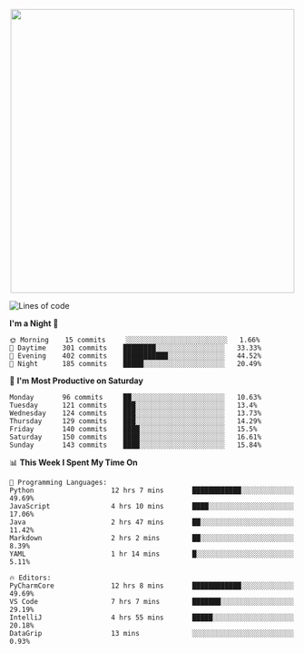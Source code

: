 <!--

[![Hits](https://hits.seeyoufarm.com/api/count/incr/badge.svg?url=https%3A%2F%2Fgithub.com/sangm1n)](https://hits.seeyoufarm.com) 
[![Repos Badge](https://badges.pufler.dev/repos/sangm1n)](https://badges.pufler.dev)
[![Github Badge](http://img.shields.io/badge/-github-black?style=flat-square&logo=github&logoColor=white&link=https:https://github.com/sangm1n/)](https://github.com/sangm1n/)
[![Netlify Badge](https://img.shields.io/badge/-TIL-00C7B7?style=flat-square&logo=Netlify&logoColor=white&link=https://sangminlog.netlify.com)](https://sangminlog.netlify.com)
[![Hugo Badge](https://img.shields.io/badge/-techblog-FF4088?style=flat-square&logo=Hugo&logoColor=white&link=https://sangm1n.github.io)](https://sangm1n.github.io)
[![Mail Badge](http://img.shields.io/badge/-mail-D14836?style=flat-square&logo=Gmail&logoColor=white&link=mailto:dltkd96als@naver.com)](mailto:dltkd96als@naver.com/)

![Lines of code](https://img.shields.io/badge/From%20Hello%20World%20I%27ve%20Written-3.9%20million%20lines%20of%20code-blue)
-->

<!--  -->

<p align="center">
  <a href="https://sangminlog.tistory.com/">
    <img src="https://user-images.githubusercontent.com/46131688/100516133-08bf3880-31c5-11eb-97ce-0548a7b3a35a.png" width="500">
  </a>
</p>

<!--START_SECTION:waka-->
![Lines of code](https://img.shields.io/badge/From%20Hello%20World%20I%27ve%20Written-3.4%20million%20lines%20of%20code-blue)

**I'm a Night 🦉** 

```text
🌞 Morning    15 commits     ░░░░░░░░░░░░░░░░░░░░░░░░░   1.66% 
🌆 Daytime    301 commits    ████████░░░░░░░░░░░░░░░░░   33.33% 
🌃 Evening    402 commits    ███████████░░░░░░░░░░░░░░   44.52% 
🌙 Night      185 commits    █████░░░░░░░░░░░░░░░░░░░░   20.49%

```
📅 **I'm Most Productive on Saturday** 

```text
Monday       96 commits     ██░░░░░░░░░░░░░░░░░░░░░░░   10.63% 
Tuesday      121 commits    ███░░░░░░░░░░░░░░░░░░░░░░   13.4% 
Wednesday    124 commits    ███░░░░░░░░░░░░░░░░░░░░░░   13.73% 
Thursday     129 commits    ███░░░░░░░░░░░░░░░░░░░░░░   14.29% 
Friday       140 commits    ████░░░░░░░░░░░░░░░░░░░░░   15.5% 
Saturday     150 commits    ████░░░░░░░░░░░░░░░░░░░░░   16.61% 
Sunday       143 commits    ████░░░░░░░░░░░░░░░░░░░░░   15.84%

```


📊 **This Week I Spent My Time On** 

```text
💬 Programming Languages: 
Python                   12 hrs 7 mins       ████████████░░░░░░░░░░░░░   49.69% 
JavaScript               4 hrs 10 mins       ████░░░░░░░░░░░░░░░░░░░░░   17.06% 
Java                     2 hrs 47 mins       ██░░░░░░░░░░░░░░░░░░░░░░░   11.42% 
Markdown                 2 hrs 2 mins        ██░░░░░░░░░░░░░░░░░░░░░░░   8.39% 
YAML                     1 hr 14 mins        █░░░░░░░░░░░░░░░░░░░░░░░░   5.11%

🔥 Editors: 
PyCharmCore              12 hrs 8 mins       ████████████░░░░░░░░░░░░░   49.69% 
VS Code                  7 hrs 7 mins        ███████░░░░░░░░░░░░░░░░░░   29.19% 
IntelliJ                 4 hrs 55 mins       █████░░░░░░░░░░░░░░░░░░░░   20.18% 
DataGrip                 13 mins             ░░░░░░░░░░░░░░░░░░░░░░░░░   0.93%

```


<!--END_SECTION:waka-->


<!--
**sangm1n/sangm1n** is a ✨ _special_ ✨ repository because its `README.md` (this file) appears on your GitHub profile.

Here are some ideas to get you started:

- 🔭 I’m currently working on ...
- 🌱 I’m currently learning ...
- 👯 I’m looking to collaborate on ...
- 🤔 I’m looking for help with ...
- 💬 Ask me about ...
- 📫 How to reach me: ...
- 😄 Pronouns: ...
- ⚡ Fun fact: ...

https://shields.io/
-->


